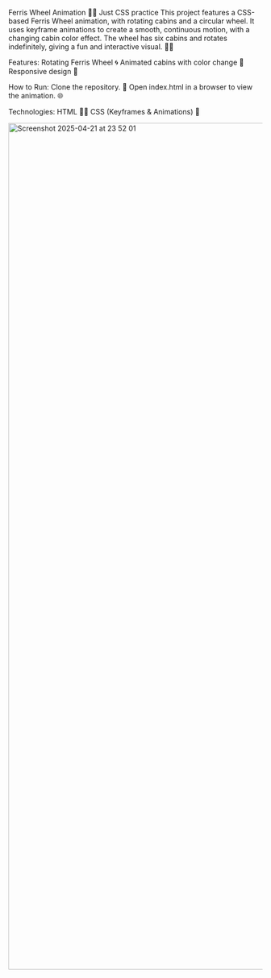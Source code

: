 Ferris Wheel Animation 🎡✨
Just CSS practice 
This project features a CSS-based Ferris Wheel animation, with rotating cabins and a circular wheel. It uses keyframe animations to create a smooth, continuous motion, with a changing cabin color effect. The wheel has six cabins and rotates indefinitely, giving a fun and interactive visual. 🎠💫

Features:
Rotating Ferris Wheel 🌀
Animated cabins with color change 🌈
Responsive design 📱

How to Run:
Clone the repository. 🤖
Open index.html in a browser to view the animation. 🌐

Technologies:
HTML 🧑‍💻
CSS (Keyframes & Animations) 🎨

<img width="1680" alt="Screenshot 2025-04-21 at 23 52 01" src="https://github.com/user-attachments/assets/24c5cfd5-a3dc-47a6-b092-40fd267cd109" />
